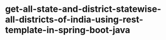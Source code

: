 # get-all-state-and-district-statewise-all-districts-of-india-using-rest-template-in-spring-boot-java